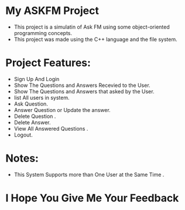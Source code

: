 # My ASKFM Project
- This project is a simulatin of Ask FM using some object-oriented programming concepts.
- This project was made using the C++ language and the file system.

# Project Features:
- Sign Up And Login
- Show The Questions  and Answers Recevied  to the User.
- Show The Questions and Answers that asked  by  the User.
- list All users in system.
- Ask Question.
- Answer Question or Update the answer. 
- Delete Question .
- Delete Answer.
- View All Answered Questions .
- Logout.
# Notes:
- This System Supports more than One User at the Same Time .

# I Hope You Give Me Your Feedback

